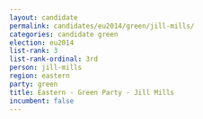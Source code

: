 ```yaml
---
layout: candidate
permalink: candidates/eu2014/green/jill-mills/
categories: candidate green
election: eu2014
list-rank: 3
list-rank-ordinal: 3rd
person: jill-mills
region: eastern
party: green
title: Eastern - Green Party - Jill Mills
incumbent: false
---
```

